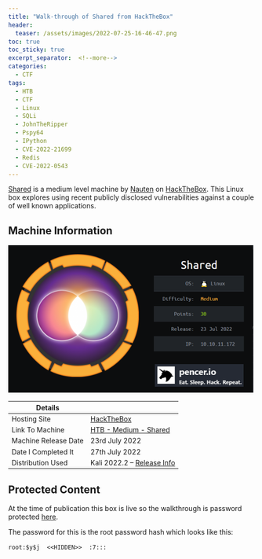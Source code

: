 ```yaml
---
title: "Walk-through of Shared from HackTheBox"
header:
  teaser: /assets/images/2022-07-25-16-46-47.png
toc: true
toc_sticky: true
excerpt_separator:  <!--more-->
categories:
  - CTF
tags:
  - HTB
  - CTF
  - Linux
  - SQLi
  - JohnTheRipper
  - Pspy64
  - IPython
  - CVE-2022-21699
  - Redis
  - CVE-2022-0543
---
```


[Shared](https://www.hackthebox.com/home/machines/profile/483) is a medium level machine by [Nauten](https://www.hackthebox.com/home/users/profile/27582) on [HackTheBox](https://www.hackthebox.com/home). This Linux box explores using recent publicly disclosed vulnerabilities against a couple of well known applications.

<!--more-->

## Machine Information

![shared](/assets/images/2022-07-25-16-46-47.png)

| Details |  |
| --- | --- |
| Hosting Site | [HackTheBox](https://www.hackthebox.eu) |
| Link To Machine | [HTB - Medium - Shared](https://www.hackthebox.com/home/machines/profile/483) |
| Machine Release Date | 23rd July 2022 |
| Date I Completed It | 27th July 2022 |
| Distribution Used | Kali 2022.2 – [Release Info](https://www.kali.org/blog/kali-linux-2022-2-release/) |

## Protected Content

At the time of publication this box is live so the walkthrough is password protected [here](/assets/pdfs/2022-07-27-ctf-htb-shared.pdf).

The password for this is the root password hash which looks like this:

```text
root:$y$j  <<HIDDEN>>  :7:::
```
